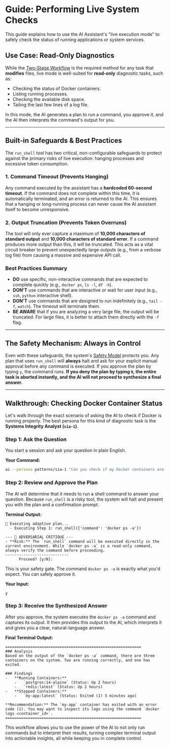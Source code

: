 # Guide: Performing Live System Checks

This guide explains how to use the AI Assistant's "live execution mode" to safely check the status of running applications or system services.

## Use Case: Read-Only Diagnostics

While the [Two-Stage Workflow](./getting_started.md) is the required method for any task that **modifies** files, live mode is well-suited for **read-only** diagnostic tasks, such as:
-   Checking the status of Docker containers.
-   Listing running processes.
-   Checking the available disk space.
-   Tailing the last few lines of a log file.

In this mode, the AI generates a plan to run a command, you approve it, and the AI then interprets the command's output for you.

---

## Built-in Safeguards & Best Practices

The `run_shell` tool has two critical, non-configurable safeguards to protect against the primary risks of live execution: hanging processes and excessive token consumption.

### 1. Command Timeout (Prevents Hanging)
Any command executed by the assistant has a **hardcoded 60-second timeout**. If the command does not complete within this time, it is automatically terminated, and an error is returned to the AI. This ensures that a hanging or long-running process can never cause the AI assistant itself to become unresponsive.

### 2. Output Truncation (Prevents Token Overruns)
The tool will only ever capture a maximum of **10,000 characters of standard output** and **10,000 characters of standard error**. If a command produces more output than this, it will be truncated. This acts as a vital circuit breaker to prevent unexpectedly large outputs (e.g., from a verbose log file) from causing a massive and expensive API call.

### Best Practices Summary
-   **DO** use specific, non-interactive commands that are expected to complete quickly (e.g., `docker ps`, `ls -l`, `df -h`).
-   **DON'T** use commands that are interactive or wait for user input (e.g., `ssh`, `python` interactive shell).
-   **DON'T** use commands that are designed to run indefinitely (e.g., `tail -f`, `watch`). The timeout will terminate them.
-   **BE AWARE** that if you are analyzing a very large file, the output will be truncated. For large files, it is better to attach them directly with the `-f` flag.

---

## The Safety Mechanism: Always in Control

Even with these safeguards, the system's [Safety Model](./safety_model.md) protects you. Any plan that uses `run_shell` will **always** halt and ask for your explicit manual approval before any command is executed. If you approve the plan by typing `y`, the command runs. **If you deny the plan by typing `N`, the entire task is aborted instantly, and the AI will not proceed to synthesize a final answer.**

---

## Walkthrough: Checking Docker Container Status

Let's walk through the exact scenario of asking the AI to check if Docker is running properly. The best persona for this kind of diagnostic task is the **Systems Integrity Analyst (`sia-1`)**.

### Step 1: Ask the Question

You start a session and ask your question in plain English.

**Your Command:**
```bash
ai --persona patterns/sia-1 "Can you check if my Docker containers are running correctly? List any containers that are stopped or have exited."
```

### Step 2: Review and Approve the Plan

The AI will determine that it needs to run a shell command to answer your question. Because `run_shell` is a risky tool, the system will halt and present you with the plan and a confirmation prompt.

**Terminal Output:**
```text
🚀 Executing adaptive plan...
  - Executing Step 1: run_shell({'command': 'docker ps -a'})

--- 🧐 ADVERSARIAL CRITIQUE ---
- **Risk:** The `run_shell` command will be executed directly in the current environment. While `docker ps -a` is a read-only command, always verify the command before proceeding.
----------------------------
      Proceed? [y/N]: 
```
This is your safety gate. The command `docker ps -a` is exactly what you'd expect. You can safely approve it.

**Your Input:**
```text
y
```

### Step 3: Receive the Synthesized Answer

After you approve, the system executes the `docker ps -a` command and captures its output. It then provides this output to the AI, which interprets it and gives you a clear, natural-language answer.

**Final Terminal Output:**
```text
============================================================
### Analysis
Based on the output of the `docker ps -a` command, there are three containers on the system. Two are running correctly, and one has exited.

### Findings
-   **Running Containers:**
    -   `postgres:14-alpine` (Status: Up 2 hours)
    -   `redis:latest` (Status: Up 2 hours)
-   **Stopped Containers:**
    -   `my-app:latest` (Status: Exited (1) 5 minutes ago)

**Recommendation:** The `my-app` container has exited with an error code (1). You may want to inspect its logs using the command `docker logs <container_id>`.
============================================================
```

This workflow allows you to use the power of the AI to not only run commands but to interpret their results, turning complex terminal output into actionable insights, all while keeping you in complete control.
